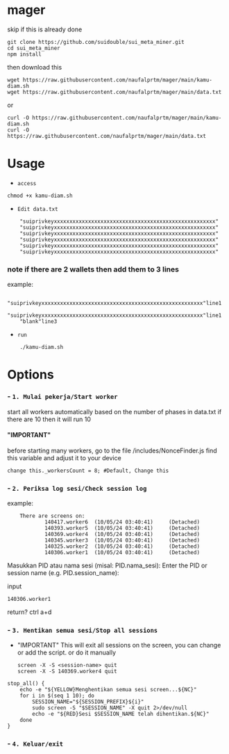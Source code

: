 # mager

skip if this is already done

    git clone https://github.com/suidouble/sui_meta_miner.git
    cd sui_meta_miner
    npm install
    
then download this

    wget https://raw.githubusercontent.com/naufalprtm/mager/main/kamu-diam.sh
    wget https://raw.githubusercontent.com/naufalprtm/mager/main/data.txt
or

    curl -O https://raw.githubusercontent.com/naufalprtm/mager/main/kamu-diam.sh
    curl -O https://raw.githubusercontent.com/naufalprtm/mager/main/data.txt


# Usage
- `access`
```
chmod +x kamu-diam.sh
```
- `Edit data.txt`

```
    "suiprivkeyxxxxxxxxxxxxxxxxxxxxxxxxxxxxxxxxxxxxxxxxxxxxxxxxxxxx"
    "suiprivkeyxxxxxxxxxxxxxxxxxxxxxxxxxxxxxxxxxxxxxxxxxxxxxxxxxxxx"
    "suiprivkeyxxxxxxxxxxxxxxxxxxxxxxxxxxxxxxxxxxxxxxxxxxxxxxxxxxxx"
    "suiprivkeyxxxxxxxxxxxxxxxxxxxxxxxxxxxxxxxxxxxxxxxxxxxxxxxxxxxx"
    "suiprivkeyxxxxxxxxxxxxxxxxxxxxxxxxxxxxxxxxxxxxxxxxxxxxxxxxxxxx"
    "suiprivkeyxxxxxxxxxxxxxxxxxxxxxxxxxxxxxxxxxxxxxxxxxxxxxxxxxxxx"
```
### note if there are 2 wallets then add them to 3 lines
example:
```
    "suiprivkeyxxxxxxxxxxxxxxxxxxxxxxxxxxxxxxxxxxxxxxxxxxxxxxxxxxxx"line1
    "suiprivkeyxxxxxxxxxxxxxxxxxxxxxxxxxxxxxxxxxxxxxxxxxxxxxxxxxxxx"line1
    "blank"line3
```



- `run`

```
    ./kamu-diam.sh
```


# Options


### - `1. Mulai pekerja/Start worker`
start all workers automatically based on the number of phases in data.txt
if there are 10 then it will run 10
#### "IMPORTANT"
before starting many workers, go to the file
/includes/NonceFinder.js
find this variable and adjust it to your device

    change this._workersCount = 8; #Default, Change this


### - `2. Periksa log sesi/Check session log`
example:

        There are screens on:
                140417.worker6  (10/05/24 03:40:41)     (Detached)
                140393.worker5  (10/05/24 03:40:41)     (Detached)
                140369.worker4  (10/05/24 03:40:41)     (Detached)
                140345.worker3  (10/05/24 03:40:41)     (Detached)
                140325.worker2  (10/05/24 03:40:41)     (Detached)
                140306.worker1  (10/05/24 03:40:41)     (Detached)

Masukkan PID atau nama sesi (misal: PID.nama_sesi):
Enter the PID or session name (e.g. PID.session_name):

input

    140306.worker1

return? ctrl a+d


### - `3. Hentikan semua sesi/Stop all sessions`
- 
  "IMPORTANT"
This will exit all sessions on the screen, you can change or add the script. or do it manually

      screen -X -S <session-name> quit
      screen -X -S 140369.worker4 quit

```
stop_all() {
    echo -e "${YELLOW}Menghentikan semua sesi screen...${NC}"
    for i in $(seq 1 10); do
        SESSION_NAME="${SESSION_PREFIX}${i}"
        sudo screen -S "$SESSION_NAME" -X quit 2>/dev/null
        echo -e "${RED}Sesi $SESSION_NAME telah dihentikan.${NC}"
    done
}
```
### - `4. Keluar/exit`














